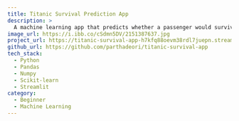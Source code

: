 ```yaml
---
title: Titanic Survival Prediction App
description: >
  A machine learning app that predicts whether a passenger would survive the Titanic disaster based on their details like age, class, sex, and fare.
image_url: https://i.ibb.co/cSdmn5DV/2151387637.jpg
project_url: https://titanic-survival-app-h7kfq88oevm38rdl7juepn.streamlit.app/
github_url: https://github.com/parthadeori/titanic-survival-app
tech_stack:
  - Python
  - Pandas
  - Numpy
  - Scikit-learn
  - Streamlit
category:
  - Beginner
  - Machine Learning
---
```

